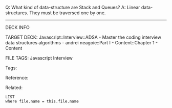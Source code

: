 Q: What kind of data-structure are Stack and Queues?
A: Linear data-structures. They must be traversed one by one.
<!--ID: 1690026322529-->

---

DECK INFO

TARGET DECK: Javascript::Interview::ADSA - Master the coding interview data structures algorithms - andrei neagoie::Part I - Content::Chapter 1 - Content

FILE TAGS: Javascript Interview

Tags:

Reference:

Related:

```dataview
LIST
where file.name = this.file.name
```
